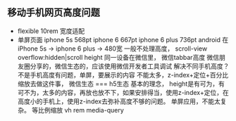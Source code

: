 ## 移动手机网页高度问题
- flexible 10rem 宽度适配
- 单屏页面 
iphone 5s 568pt
iphone 6 667pt
iphone 6 plus 736pt
android 在iPhone 5s -> iphone 6 plus -> 480宽
一般不处理高度， scroll-view
overflow:hidden|scroll 
height 同一设备在微信里，
微信tabbar高度
微信朋友圈分享的，微信生态的，应该使用微信开发者工具调试
解决不同手机高度？
不是手机高度有问题，单屏，要展示的内容
不能太多，z-index+定位+百分比缩放去做这件事，
微信生态 === h5生态
基本的理念， height是有可为，有可不为，太多的内容，再放也放不下，如果安排得当，使用z-index+定位，在高度小的手机上，使用z-index去弥补高度不够的问题。
单屏应用，不能太复杂。
等比例缩放 vh rem media-query